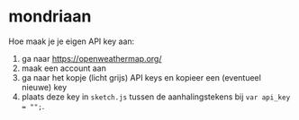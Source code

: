 # mondriaan

Hoe maak je je eigen API key aan:
1. ga naar https://openweathermap.org/ 
2. maak een account aan
3. ga naar het kopje (licht grijs) API keys en kopieer een (eventueel nieuwe) key
4. plaats deze key in ```sketch.js``` tussen de aanhalingstekens bij ```var api_key = "";```.
